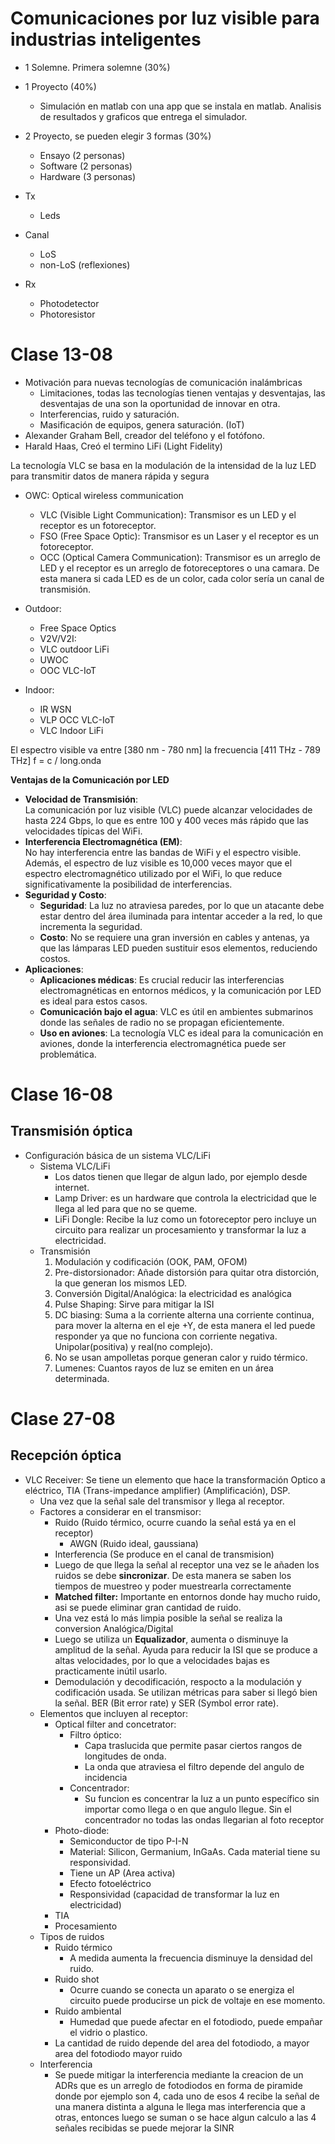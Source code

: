 # Comunicaciones por luz visible para industrias inteligentes
- 1 Solemne. Primera solemne (30%)
- 1 Proyecto (40%)
	- Simulación en matlab con una app que se instala en matlab. Analisis de resultados y graficos que entrega el simulador.
- 2 Proyecto, se pueden elegir 3 formas (30%)
	-  Ensayo (2 personas)
	- Software (2 personas)
	- Hardware (3 personas)

- Tx
	- Leds
- Canal
	- LoS
	- non-LoS (reflexiones)
- Rx
	- Photodetector
	- Photoresistor

# Clase 13-08
- Motivación para nuevas tecnologías de comunicación inalámbricas
	- Limitaciones, todas las tecnologías tienen ventajas y desventajas, las desventajas de una son la oportunidad de innovar en otra.
	- Interferencias, ruido y saturación.
	- Masificación de equipos, genera saturación. (IoT)
- Alexander Graham Bell, creador del teléfono y el fotófono.
- Harald Haas, Creó el termino LiFi (Light Fidelity)

La tecnología VLC se basa en la modulación de la intensidad de la luz LED para transmitir datos de manera rápida y segura 

- OWC: Optical wireless communication
	- VLC (Visible Light Communication): Transmisor es un LED y el receptor es un fotoreceptor.
	- FSO (Free Space Optic): Transmisor es un Laser y el receptor es un fotoreceptor.
	- OCC (Optical Camera Communication): Transmisor es un arreglo de LED y el receptor es un arreglo de fotoreceptores o una camara. De esta manera si cada LED es de un color, cada color sería un canal de transmisión.

- Outdoor:
	- Free Space Optics
	- V2V/V2I: 
	- VLC outdoor LiFi
	- UWOC
	- OOC VLC-IoT
- Indoor:
	- IR WSN
	- VLP OCC VLC-IoT
	- VLC Indoor LiFi

El espectro visible va entre [380 nm - 780 nm] la frecuencia [411 THz - 789 THz]
f = c / long.onda


**Ventajas de la Comunicación por LED**
- **Velocidad de Transmisión**:  
    La comunicación por luz visible (VLC) puede alcanzar velocidades de hasta 224 Gbps, lo que es entre 100 y 400 veces más rápido que las velocidades típicas del WiFi.
- **Interferencia Electromagnética (EM)**:  
    No hay interferencia entre las bandas de WiFi y el espectro visible. Además, el espectro de luz visible es 10,000 veces mayor que el espectro electromagnético utilizado por el WiFi, lo que reduce significativamente la posibilidad de interferencias.
- **Seguridad y Costo**:
    - **Seguridad**: La luz no atraviesa paredes, por lo que un atacante debe estar dentro del área iluminada para intentar acceder a la red, lo que incrementa la seguridad.
    - **Costo**: No se requiere una gran inversión en cables y antenas, ya que las lámparas LED pueden sustituir esos elementos, reduciendo costos.
- **Aplicaciones**:
    - **Aplicaciones médicas**: Es crucial reducir las interferencias electromagnéticas en entornos médicos, y la comunicación por LED es ideal para estos casos.
    - **Comunicación bajo el agua**: VLC es útil en ambientes submarinos donde las señales de radio no se propagan eficientemente.
    - **Uso en aviones**: La tecnología VLC es ideal para la comunicación en aviones, donde la interferencia electromagnética puede ser problemática.
# Clase 16-08
## Transmisión óptica
- Configuración básica de un sistema VLC/LiFi
	- Sistema VLC/LiFi
		- Los datos tienen que llegar de algun lado, por ejemplo desde internet.
		- Lamp Driver: es un hardware que controla la electricidad que le llega al led para que no se queme.
		- LiFi Dongle: Recibe la luz como un fotoreceptor pero incluye un circuito para realizar un procesamiento y transformar la luz a electricidad.
	- Transmisión
		1. Modulación y codificación (OOK, PAM, OFOM)
		2. Pre-distorsionador: Añade distorsión para quitar otra distorción, la que generan los mismos LED.
		3. Conversión Digital/Analógica: la electricidad es analógica
		4. Pulse Shaping: Sirve para mitigar la ISI
		5. DC biasing: Suma a la corriente alterna una corriente continua, para mover la alterna en el eje +Y, de esta manera el led puede responder ya que no funciona con corriente negativa. Unipolar(positiva) y real(no complejo).
		6. No se usan ampolletas porque generan calor y ruido térmico.
		7. Lumenes: Cuantos rayos de luz se emiten en un área determinada.

# Clase 27-08
## Recepción óptica
- VLC Receiver: Se tiene un elemento que hace la transformación Optico a eléctrico, TIA (Trans-impedance amplifier) (Amplificación), DSP.
	- Una vez que la señal sale del transmisor y llega al receptor.
	- Factores a considerar en el transmisor:
		- Ruido (Ruido térmico, ocurre cuando la señal está ya en el receptor)
			- AWGN (Ruido ideal, gaussiana)
		- Interferencia (Se produce en el canal de transmision)
		- Luego de que llega la señal al receptor una vez se le añaden los ruidos se debe **sincronizar**. De esta manera se saben los tiempos de muestreo y poder muestrearla correctamente
		- **Matched filter:** Importante en entornos donde hay mucho ruido, asi se puede eliminar gran cantidad de ruido.
		- Una vez está lo más limpia posible la señal se realiza la conversion Analógica/Digital
		- Luego se utiliza un **Equalizador**, aumenta o disminuye la amplitud de la señal. Ayuda para reducir la ISI que se produce a altas velocidades, por lo que a velocidades bajas es practicamente inútil usarlo.
		- Demodulación y decodificación, respocto a la modulación y codificación usada. Se utilizan métricas para saber si llegó bien la señal. BER (Bit error rate) y SER (Symbol error rate).
	- Elementos que incluyen al receptor:
		- Optical filter and concetrator:
			- Filtro óptico:
				- Capa traslucida que permite pasar ciertos rangos de longitudes de onda.
				- La onda que atraviesa el filtro depende del angulo de incidencia
			- Concentrador:
				- Su funcion es concentrar la luz a un punto específico sin importar como llega o en que angulo llegue. Sin el concentrador no todas las ondas llegarian al foto receptor
		- Photo-diode:
			- Semiconductor de tipo P-I-N
			- Material: Silicon, Germanium, InGaAs. Cada material tiene su responsividad.
			- Tiene un AP (Area activa)
			- Efecto fotoeléctrico
			- Responsividad (capacidad de transformar la luz en electricidad)
		- TIA
		- Procesamiento
	- Tipos de ruidos
		- Ruido térmico
			- A medida aumenta la frecuencia disminuye la densidad del ruido.
		- Ruido shot
			- Ocurre cuando se conecta un aparato o se energiza el circuito puede producirse un pick de voltaje en ese momento.
		- Ruido ambiental
			- Humedad que puede afectar en el fotodiodo, puede empañar el vidrio o plastico.
		- La cantidad de ruido depende del area del fotodiodo, a mayor area del fotodiodo mayor ruido
	- Interferencia
		- Se puede mitigar la interferencia mediante la creacion de un ADRs que es un arreglo de fotodiodos en forma de piramide donde por ejemplo son 4, cada uno de esos 4 recibe la señal de una manera distinta a alguna le llega mas interferencia que a otras, entonces luego se suman o se hace algun calculo a las 4 señales recibidas se puede mejorar la SINR